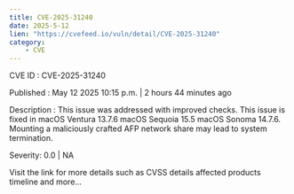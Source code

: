 ```yaml
---
title: CVE-2025-31240
date: 2025-5-12
lien: "https://cvefeed.io/vuln/detail/CVE-2025-31240"
category:
    - CVE
---
```


CVE ID : CVE-2025-31240

Published :  May 12
2025
10:15 p.m. | 2 hours
44 minutes ago

Description : This issue was addressed with improved checks. This issue is fixed in macOS Ventura 13.7.6
macOS Sequoia 15.5
macOS Sonoma 14.7.6. Mounting a maliciously crafted AFP network share may lead to system termination.

Severity: 0.0 | NA

Visit the link for more details
such as CVSS details
affected products
timeline
and more...
